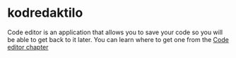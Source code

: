 # kodredaktilo

Code editor is an application that allows you to save your code so you will be able to get back to it later. You can learn where to get one from the [Code editor chapter](./code_editor/README.md)